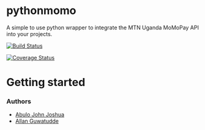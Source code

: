 # pythonmomo
A simple to use python wrapper to integrate the MTN Uganda MoMoPay API into your projects.

[![Build Status](https://travis-ci.org/pythonmomo/pythonmomo.svg?branch=master)](https://travis-ci.org/pythonmomo/pythonmomo)

[![Coverage Status](https://coveralls.io/repos/github/pythonmomo/pythonmomo/badge.svg?branch=master)](https://coveralls.io/github/pythonmomo/pythonmomo?branch=master)

# Getting started

### Authors
- [Abulo John Joshua](https://github.com/abulojoshua1)
- [Allan Guwatudde](https://github.com/AGMETEOR)
